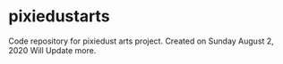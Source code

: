 pixiedustarts
================
Code repository for pixiedust arts project. Created on Sunday August 2, 2020
Will Update more.
